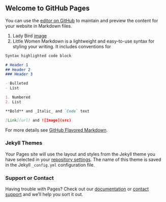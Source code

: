 ## Welcome to GitHub Pages

You can use the [editor on GitHub](https://github.com/daniela-sandwich/top3SaoirseRonanMovies/edit/gh-pages/index.md) to maintain and preview the content for your website in Markdown files.

1. Lady Bird
[image](653D5B15-3159-41A8-A70E-D8E0F7741D91.jpeg)
2. Little Women
Markdown is a lightweight and easy-to-use syntax for styling your writing. It includes conventions for

```markdown
Syntax highlighted code block

# Header 1
## Header 2
### Header 3

- Bulleted
- List

1. Numbered
2. List

**Bold** and _Italic_ and `Code` text

[Link](url) and ![Image](src)
```

For more details see [GitHub Flavored Markdown](https://guides.github.com/features/mastering-markdown/).

### Jekyll Themes

Your Pages site will use the layout and styles from the Jekyll theme you have selected in your [repository settings](https://github.com/daniela-sandwich/top3SaoirseRonanMovies/settings/pages). The name of this theme is saved in the Jekyll `_config.yml` configuration file.

### Support or Contact

Having trouble with Pages? Check out our [documentation](https://docs.github.com/categories/github-pages-basics/) or [contact support](https://support.github.com/contact) and we’ll help you sort it out.
